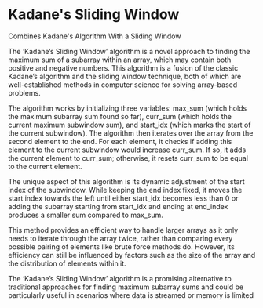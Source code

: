 # Kadane's Sliding Window
Combines Kadane's Algorithm With a Sliding Window

The ‘Kadane’s Sliding Window’ algorithm is a novel approach to finding the maximum sum of a subarray within an array, which may contain both positive and negative numbers. This algorithm is a fusion of the classic Kadane’s algorithm and the sliding window technique, both of which are well-established methods in computer science for solving array-based problems.

The algorithm works by initializing three variables: max_sum (which holds the maximum subarray sum found so far), curr_sum (which holds the current maximum subwindow sum), and start_idx (which marks the start of the current subwindow). The algorithm then iterates over the array from the second element to the end. For each element, it checks if adding this element to the current subwindow would increase curr_sum. If so, it adds the current element to curr_sum; otherwise, it resets curr_sum to be equal to the current element.

The unique aspect of this algorithm is its dynamic adjustment of the start index of the subwindow. While keeping the end index fixed, it moves the start index towards the left until either start_idx becomes less than 0 or adding the subarray starting from start_idx and ending at end_index produces a smaller sum compared to max_sum.

This method provides an efficient way to handle larger arrays as it only needs to iterate through the array twice, rather than comparing every possible pairing of elements like brute force methods do. However, its efficiency can still be influenced by factors such as the size of the array and the distribution of elements within it.

The ‘Kadane’s Sliding Window’ algorithm is a promising alternative to traditional approaches for finding maximum subarray sums and could be particularly useful in scenarios where data is streamed or memory is limited
